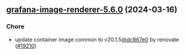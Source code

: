 

## [grafana-image-renderer-5.6.0](https://github.com/truecharts/charts/compare/grafana-image-renderer-5.5.2...grafana-image-renderer-5.6.0) (2024-03-16)

### Chore



- update container image common to v20.1.5[@dc867e0](https://github.com/dc867e0) by renovate ([#19210](https://github.com/truecharts/charts/issues/19210))